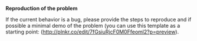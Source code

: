**Reproduction of the problem**

If the current behavior is a bug, please provide the steps to reproduce and if possible a minimal demo of the problem (you can use this template as a starting point: (http://plnkr.co/edit/7fGsiuRjcF0M0Ffeoml2?p=preview).